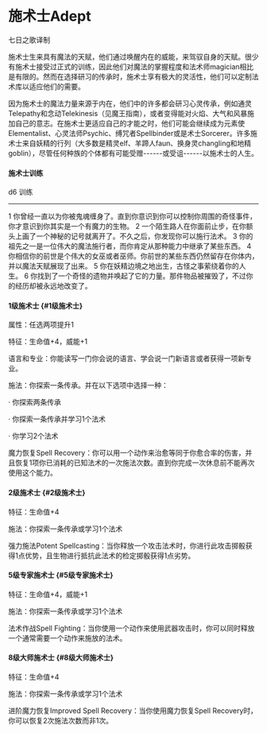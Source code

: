 # 施术士Adept

七日之歌译制

施术士生来具有魔法的天赋，他们通过唤醒内在的威能，来驾驭自身的天赋。很少有施术士接受过正式的训练，因此他们对魔法的掌握程度和法术师magician相比是有限的。然而在选择研习的传承时，施术士享有极大的灵活性，他们可以定制法术库以适应他们的需要。

因为施术士的魔法力量来源于内在，他们中的许多都会研习心灵传承，例如通灵Telepathy和念动Telekinesis（见魔王指南），或者变得能对火焰、大气和风暴施加自己的意志。在施术士更适应自己的才能之时，他们可能会继续成为元素使Elementalist、心灵法师Psychic、缚咒者Spellbinder或是术士Sorcerer。许多施术士来自妖精的行列（大多数是精灵elf、羊蹄人faun、换身灵changling和地精goblin），尽管任何种族的个体都有可能受赠------或受诅------以施术士的人生。

#### 施术士训练

  d6   训练
  ---- ------------------------------------------------------------------------------------------------------------
  1    你曾经一直以为你被鬼魂缠身了。直到你意识到你可以控制你周围的奇怪事件，你才意识到你其实是一个有魔力的生物。
  2    一个陌生路人在你面前止步，在你额头上画了一个神秘的记号就离开了。不久之后，你发现你可以施行法术。
  3    你的祖先之一是一位伟大的魔法施行者，而你肯定从那种能力中继承了某些东西。
  4    你相信你的前世是个伟大的女巫或者巫师。你前世的某些东西仍然留存在你体内，并以魔法天赋展现了出来。
  5    你在妖精边境之地出生，古怪之事萦绕着你的人生。
  6    你找到了一个奇怪的遗物并唤起了它的力量。那件物品被摧毁了，不过你的经历却被永远地改变了。

#### 1级施术士 {#1级施术士}

属性：任选两项提升1

特征：生命值+4，威能+1

语言和专业：你能读写一门你会说的语言、学会说一门新语言或者获得一项新专业。

施法：你探索一条传承。并在以下选项中选择一种：

· 你探索两条传承

· 你探索一条传承并学习1个法术

· 你学习2个法术

魔力恢复Spell
Recovery：你可以用一个动作来治愈等同于你愈合率的伤害，并且恢复1项你已消耗的已知法术的一次施法次数。直到你完成一次休息前不能再次使用这个能力。

#### 2级施术士 {#2级施术士}

特征：生命值+4

施法：你探索一条传承或学习1个法术

强力施法Potent
Spellcasting：当你释放一个攻击法术时，你进行此攻击掷骰获得1点优势，且生物进行抵抗此法术的检定掷骰获得1点劣势。

#### 5级专家施术士 {#5级专家施术士}

特征：生命值+4，威能+1

施法：你探索一条传承或学习1个法术

法术作战Spell
Fighting：当你使用一个动作来使用武器攻击时，你可以同时释放一个通常需要一个动作来施放的法术。

#### 8级大师施术士 {#8级大师施术士}

特征：生命值+4

施法：你探索一条传承或学习1个法术

进阶魔力恢复Improved Spell Recovery：当你使用魔力恢复Spell
Recovery时，你可以恢复2次施法次数而非1次。
